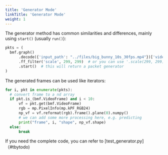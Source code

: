 ```yaml
---
title: 'Generator Mode'
linkTitle: 'Generator Mode'
weight: 1
---
```


The generator method has common similarities and differences, mainly using ```start()``` (usually ```run()```):

```python
pkts = (
  bmf.graph()
      .decode({'input_path': "../files/big_bunny_10s_30fps.mp4"})['video']
      .ff_filter('scale', 299, 299)  # or you can use '.scale(299, 299)'
      .start()  # this will return a packet generator
)
```

The generated frames can be used like iterators:

```python
for i, pkt in enumerate(pkts):
  # convert frame to a nd array
  if pkt.is_(bmf.VideoFrame) and i < 10:
      vf = pkt.get(bmf.VideoFrame)
      rgb = mp.PixelInfo(mp.kPF_RGB24)
      np_vf = vf.reformat(rgb).frame().plane(0).numpy()
      # we can add some more processing here, e.g. predicting
      print("frame", i, "shape", np_vf.shape)
  else:
      break
```

If you need the complete code, you can refer to [test_generator.py]（#tbytodo)

